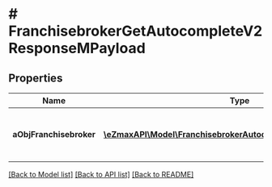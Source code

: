 # # FranchisebrokerGetAutocompleteV2ResponseMPayload

## Properties

Name | Type | Description | Notes
------------ | ------------- | ------------- | -------------
**aObjFranchisebroker** | [**\eZmaxAPI\Model\FranchisebrokerAutocompleteElementResponse[]**](FranchisebrokerAutocompleteElementResponse.md) | An array of Franchisebroker autocomplete element response. | [optional]

[[Back to Model list]](../../README.md#models) [[Back to API list]](../../README.md#endpoints) [[Back to README]](../../README.md)
